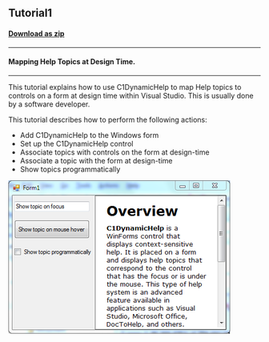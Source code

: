 ## Tutorial1
#### [Download as zip](https://grapecity.github.io/DownGit/#/home?url=https://github.com/GrapeCity/ComponentOne-WinForms-Samples/tree/master/NetFramework\DynamicHelp\VB\Tutorials\Tutorial1)
____
#### Mapping Help Topics at Design Time.
____
This tutorial explains how to use C1DynamicHelp to map Help topics to controls on a form at design time within Visual Studio.
This is usually done by a software developer.

This tutorial describes how to perform the following actions:

* Add C1DynamicHelp to the Windows form
* Set up the C1DynamicHelp control
* Associate topics with controls on the form at design-time
* Associate a topic with the form at design-time
* Show topics programmatically

![screenshot](screenshot.PNG)

